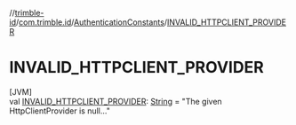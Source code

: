 //[trimble-id](../../../index.md)/[com.trimble.id](../index.md)/[AuthenticationConstants](index.md)/[INVALID_HTTPCLIENT_PROVIDER](-i-n-v-a-l-i-d_-h-t-t-p-c-l-i-e-n-t_-p-r-o-v-i-d-e-r.md)

# INVALID_HTTPCLIENT_PROVIDER

[JVM]\
val [INVALID_HTTPCLIENT_PROVIDER](-i-n-v-a-l-i-d_-h-t-t-p-c-l-i-e-n-t_-p-r-o-v-i-d-e-r.md): [String](https://docs.oracle.com/javase/8/docs/api/java/lang/String.html) = &quot;The given HttpClientProvider is null...&quot;
